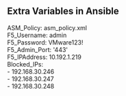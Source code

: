 ## Extra Variables in Ansible

ASM_Policy: asm_policy.xml  
F5_Username: admin  
F5_Password: VMware123!  
F5_Admin_Port: '443'  
F5_IPAddress: 10.192.1.219  
Blocked_IPs:  
\- 192.168.30.246  
\- 192.168.30.247  
\- 192.168.30.248  

